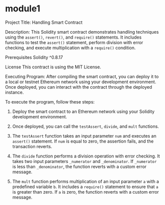 # module1
Project Title: Handling Smart Contract

Description:
This Solidity smart contract demonstrates handling techniques using the `assert()`, `revert()`, and `require()` statements. It includes functions to test the `assert()` statement, perform division with error checking, and execute multiplication with a `require()` condition.

Prerequisites
Solidity ^0.8.17 

License
This contract is using the MIT License.

Executing Program:
After compiling the smart contract, you can deploy it to a local or testnet Ethereum network using your development environment. Once deployed, you can interact with the contract through the deployed instance.

To execute the program, follow these steps:

1. Deploy the smart contract to an Ethereum network using your Solidity development environment.

2. Once deployed, you can call the `testAssert`, `divide`, and `mult` functions.

3. The `testAssert` function takes an input parameter `num` and executes an `assert()` statement. If `num` is equal to zero, the assertion fails, and the transaction reverts.

4. The `divide` function performs a division operation with error checking. It takes two input parameters `_numerator` and `_denominator`. If `_numerator` is less than `_denominator`, the function reverts with a custom error message.

5. The `mult` function performs multiplication of an input parameter `a` with a predefined variable `b`. It includes a `require()` statement to ensure that `a` is greater than zero. If `a` is zero, the function reverts with a custom error message.
